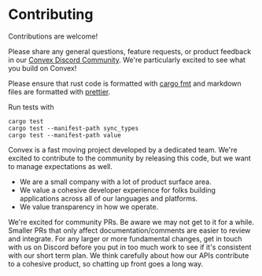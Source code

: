 # Contributing

Contributions are welcome!

Please share any general questions, feature requests, or product feedback in our
[Convex Discord Community](https://convex.dev/community). We're particularly
excited to see what you build on Convex!

Please ensure that rust code is formatted with
[cargo fmt](https://github.com/rust-lang/rustfmt) and markdown files are
formatted with [prettier](https://prettier.io/).

Run tests with

```
cargo test
cargo test --manifest-path sync_types
cargo test --manifest-path value
```

Convex is a fast moving project developed by a dedicated team. We're excited to
contribute to the community by releasing this code, but we want to manage
expectations as well.

- We are a small company with a lot of product surface area.
- We value a cohesive developer experience for folks building applications
  across all of our languages and platforms.
- We value transparency in how we operate.

We're excited for community PRs. Be aware we may not get to it for a while.
Smaller PRs that only affect documentation/comments are easier to review and
integrate. For any larger or more fundamental changes, get in touch with us on
Discord before you put in too much work to see if it's consistent with our short
term plan. We think carefully about how our APIs contribute to a cohesive
product, so chatting up front goes a long way.
